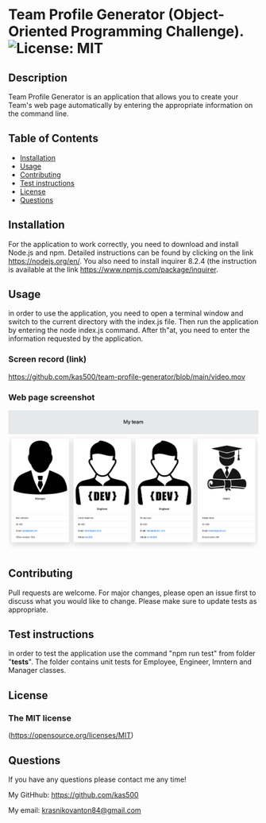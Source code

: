 # Team Profile Generator (Object-Oriented Programming Challenge). ![License: MIT](https://img.shields.io/badge/License-MIT-yellow.svg)
  
## Description
  
Team Profile Generator is an application that allows you to create your Team's web page automatically by entering the appropriate information on the command line.

## Table of Contents
- [Installation](#installation)
- [Usage](#usage)
- [Contributing](#contributing)
- [Test instructions](#test-instructions)
- [License](#tlicense)
- [Questions](#questions)

## Installation

For the application to work correctly, you need to download and install Node.js and npm.  Detailed instructions can be found by clicking on the link <https://nodejs.org/en/>.  You also need to install inquirer 8.2.4 (the instruction is available at the link <https://www.npmjs.com/package/inquirer>.
  
## Usage
  
in order to use the application, you need to open a terminal window and switch to the current directory with the index.js file.  Then run the application by entering the node index.js command.  After th"at, you need to enter the information requested by the application. 
### Screen record (link)
https://github.com/kas500/team-profile-generator/blob/main/video.mov

### Web page screenshot
<img src="./img/main_page.png" alt="main page" width=800px height=50%>
  
## Contributing

Pull requests are welcome. For major changes, please open an issue first to discuss what you would like to change. Please make sure to update tests as appropriate.

## Test instructions

in order to test the application use the command "npm run test" from folder "__tests__". The folder contains unit tests for Employee, Engineer, Imntern and Manager classes.

## License

### The MIT license
  (https://opensource.org/licenses/MIT)

## Questions

If you have any questions please contact me any time!

My GitHhub: <https://github.com/kas500>

My email: <krasnikovanton84@gmail.com>
